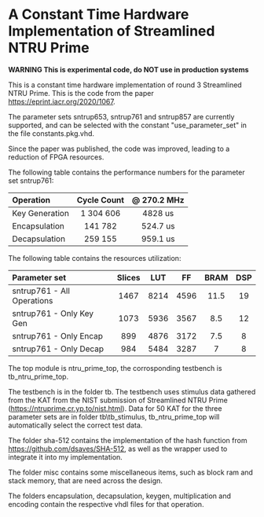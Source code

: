 # A Constant Time Hardware Implementation of Streamlined NTRU Prime

**WARNING This is experimental code, do NOT use in production systems**

This is a constant time hardware implementation of round 3 Streamlined NTRU Prime. This is the code from the paper https://eprint.iacr.org/2020/1067.

The parameter sets sntrup653, sntrup761 and sntrup857 are currently supported, and can be selected with the constant "use_parameter_set" in the file constants.pkg.vhd.


Since the paper was published, the code was improved, leading to a reduction of FPGA resources.

The following table contains the performance numbers for the parameter set sntrup761:

| Operation       | Cycle Count  | @ 270.2 MHz    |
| :-------------- | :----------: | :----------: | 
| Key Generation  | 1 304 606    | 4828 us      | 
| Encapsulation   | 141 782      | 524.7 us       | 
| Decapsulation   | 259 155      | 959.1 us       | 

The following table contains the resources utilization:

| Parameter set               | Slices       | LUT          | FF           | BRAM         | DSP          |
| :---------------------------| :----------: | :----------: | :----------: | :----------: | :----------: |
|  sntrup761 - All Operations | 1467         | 8214         | 4596         | 11.5         | 19           |
|  sntrup761 - Only Key Gen   | 1073         | 5936         | 3567         | 8.5          | 12           |
|  sntrup761 - Only Encap     | 899          | 4876         | 3172         | 7.5          | 8            |
|  sntrup761 - Only Decap     | 984          | 5484         | 3287         | 7            | 8            |

The top module is ntru_prime_top, the corrosponding testbench is tb_ntru_prime_top.

The testbench is in the folder tb. The testbench uses stimulus data gathered from the KAT from the NIST submission of Streamlined NTRU Prime (https://ntruprime.cr.yp.to/nist.html). Data for 50 KAT for the three parameter sets are in folder tb\tb_stimulus\, tb_ntru_prime_top will automatically select the correct test data.

The folder sha-512 contains the implementation of the hash function from https://github.com/dsaves/SHA-512, as well as the wrapper used to integrate it into my implementation.

The folder misc contains some miscellaneous items, such as block ram and stack memory, that are need across the design.

The folders encapsulation, decapsulation, keygen, multiplication and encoding contain the respective vhdl files for that operation.

